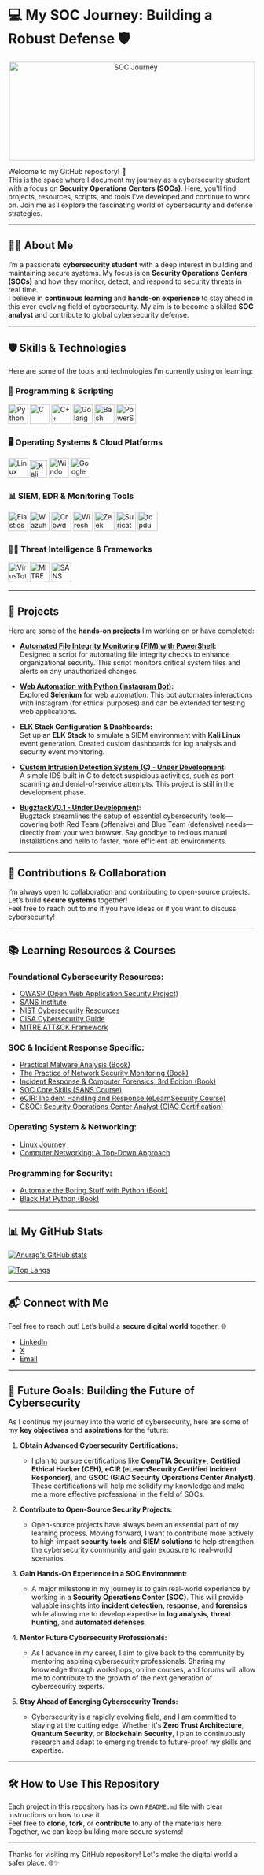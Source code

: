# 💻 My SOC Journey: Building a Robust Defense 🛡️

<p align="center">
    <img src="https://imgur.com/RiJnqCe.gif" alt="SOC Journey" width="500" height='200'>
</p>

Welcome to my GitHub repository! 🚀  
This is the space where I document my journey as a cybersecurity student with a focus on **Security Operations Centers (SOCs)**. Here, you'll find projects, resources, scripts, and tools I’ve developed and continue to work on. Join me as I explore the fascinating world of cybersecurity and defense strategies.

---

## 👨‍💻 About Me

I’m a passionate **cybersecurity student** with a deep interest in building and maintaining secure systems. My focus is on **Security Operations Centers (SOCs)** and how they monitor, detect, and respond to security threats in real time.  
I believe in **continuous learning** and **hands-on experience** to stay ahead in this ever-evolving field of cybersecurity. My aim is to become a skilled **SOC analyst** and contribute to global cybersecurity defense.

---

## 🛡️ Skills & Technologies

Here are some of the tools and technologies I’m currently using or learning:

### 🧠 **Programming & Scripting**
<p align="left">
  <img src="https://cdn.jsdelivr.net/gh/devicons/devicon/icons/python/python-original.svg" height="40" alt="Python"/>
  <img src="https://cdn.jsdelivr.net/gh/devicons/devicon/icons/c/c-original.svg" height="40" alt="C"/>
  <img src="https://cdn.jsdelivr.net/gh/devicons/devicon/icons/cplusplus/cplusplus-original.svg" height="40" alt="C++"/>
  <img src="https://cdn.jsdelivr.net/gh/devicons/devicon/icons/go/go-original.svg" height="40" alt="Golang"/>
  <img src="https://cdn.jsdelivr.net/gh/devicons/devicon/icons/bash/bash-original.svg" height="40" alt="Bash"/>
  <img src="https://cdn.jsdelivr.net/gh/devicons/devicon/icons/powershell/powershell-original.svg" height="40" alt="PowerShell"/>
</p>

### 🖥️ **Operating Systems & Cloud Platforms**
<p align="left">
  <img src="https://cdn.jsdelivr.net/gh/devicons/devicon/icons/linux/linux-original.svg" height="40" alt="Linux"/>
  <img src="https://img.icons8.com/color/48/kali-linux.png" alt="Kali Linux" height="35" />
  <img src="https://cdn.jsdelivr.net/gh/devicons/devicon/icons/windows8/windows8-original.svg" height="40" alt="Windows"/>
  <img src="https://cdn.jsdelivr.net/gh/devicons/devicon/icons/googlecloud/googlecloud-original.svg" height="40" alt="Google Cloud"/>
</p>

### 📊 **SIEM, EDR & Monitoring Tools**
<p align="left">
  <img src="https://cdn.jsdelivr.net/gh/devicons/devicon/icons/elasticsearch/elasticsearch-original.svg" height="40" alt="Elasticsearch"/>
  <img src="https://raw.githubusercontent.com/wazuh/wazuh/master/assets/images/logo.svg" height="40" alt="Wazuh"/>
  <img src="https://raw.githubusercontent.com/CrowdStrike/psfalcon/master/images/crowdstrike.png" height="40" alt="CrowdStrike"/>
  <img src="https://upload.wikimedia.org/wikipedia/commons/2/20/Wireshark_icon.svg" height="40" alt="Wireshark"/>
  <img src="https://raw.githubusercontent.com/zeek/zeek-website/master/static/images/zeek-logo.svg" height="40" alt="Zeek"/>
  <img src="https://suricata.io/wp-content/uploads/2022/10/suricata-logo.svg" height="40" alt="Suricata"/>
  <img src="https://upload.wikimedia.org/wikipedia/commons/d/dd/Tcpdump-logo.png" height="40" alt="tcpdump"/>
</p>

### 🕵️‍♂️ **Threat Intelligence & Frameworks**
<p align="left">
  <img src="https://www.virustotal.com/static/images/favicon-32x32.png" height="40" alt="VirusTotal"/>
  <img src="https://attack.mitre.org/favicon.ico" height="40" alt="MITRE ATT&CK"/>
  <img src="https://www.sans.org/favicon.ico" height="40" alt="SANS"/>
</p>

---

## 📂 Projects

Here are some of the **hands-on projects** I’m working on or have completed:

- **[Automated File Integrity Monitoring (FIM) with PowerShell](https://github.com/SilentAshes/FIM/):**  
  Designed a script for automating file integrity checks to enhance organizational security. This script monitors critical system files and alerts on any unauthorized changes.

- **[Web Automation with Python (Instagram Bot)](https://github.com/SilentAshes/IG-BOT/):**  
  Explored **Selenium** for web automation. This bot automates interactions with Instagram (for ethical purposes) and can be extended for testing web applications.

- **ELK Stack Configuration & Dashboards:**  
  Set up an **ELK Stack** to simulate a SIEM environment with **Kali Linux** event generation. Created custom dashboards for log analysis and security event monitoring.

- **[Custom Intrusion Detection System (C) - Under Development](https://github.com/SilentAshes/Custom-IDS):**  
  A simple IDS built in C to detect suspicious activities, such as port scanning and denial-of-service attempts. This project is still in the development phase.

- **[BugztackV0.1 - Under Development](https://github.com/SilentAshes/BugztackV0.1):**  
  Bugztack streamlines the setup of essential cybersecurity tools—covering both Red Team (offensive) and Blue Team (defensive) needs—directly from your web browser. Say goodbye to tedious manual installations and hello to 
  faster, more efficient lab environments.

---

## 🤝 Contributions & Collaboration

I’m always open to collaboration and contributing to open-source projects. Let’s build **secure systems** together!  
Feel free to reach out to me if you have ideas or if you want to discuss cybersecurity!

---

## 📚 Learning Resources & Courses

### **Foundational Cybersecurity Resources:**
- [OWASP (Open Web Application Security Project)](https://owasp.org/)
- [SANS Institute](https://www.sans.org/)
- [NIST Cybersecurity Resources](https://www.nist.gov/itl/applied-cybersecurity/nice/resources)
- [CISA Cybersecurity Guide](https://www.cisa.gov/cybersecurity-guide)
- [MITRE ATT&CK Framework](https://attack.mitre.org/)

### **SOC & Incident Response Specific:**
- [Practical Malware Analysis (Book)](https://nostarch.com/malware)
- [The Practice of Network Security Monitoring (Book)](https://nostarch.com/nsm)
- [Incident Response & Computer Forensics, 3rd Edition (Book)](https://www.mheducation.com/9781259837175-usa-incident-response-computer-forensics-3e)
- [SOC Core Skills (SANS Course)](https://www.sans.org/cyber-security-courses/soc-core-skills/)
- [eCIR: Incident Handling and Response (eLearnSecurity Course)](https://www.elearnsecurity.com/course/incident_handling_and_response/)
- [GSOC: Security Operations Center Analyst (GIAC Certification)](https://www.giac.org/certifications/security-operations-center-analyst-gsoc/)

### **Operating System & Networking:**
- [Linux Journey](https://linuxjourney.com/)
- [Computer Networking: A Top-Down Approach](https://gaia.cs.umass.edu/kurose_ross/online-lectures.htm)

### **Programming for Security:**
- [Automate the Boring Stuff with Python (Book)](https://automatetheboringstuff.com/)
- [Black Hat Python (Book)](https://nostarch.com/black-hat-python)

---

## 📊 My GitHub Stats

[![Anurag's GitHub stats](https://github-readme-stats.vercel.app/api?username=SilentAshes&show_icons=true&theme=radical)](https://github.com/anuraghazra/github-readme-stats)

[![Top Langs](https://github-readme-stats.vercel.app/api/top-langs/?username=SilentAshes&layout=compact&theme=dark)](https://github.com/anuraghazra/github-readme-stats)

---

## 📬 Connect with Me

Feel free to reach out! Let’s build a **secure digital world** together. 🌐

- [LinkedIn](https://www.linkedin.com/in/mostafa-akram-it)
- [X](https://x.com/SilentAshes_v1)
- [Email](mostafaelnaggar0129@gmail.com)

---

## 🚀 Future Goals: Building the Future of Cybersecurity

As I continue my journey into the world of cybersecurity, here are some of my **key objectives** and **aspirations** for the future:

1. **Obtain Advanced Cybersecurity Certifications:**
   - I plan to pursue certifications like **CompTIA Security+**, **Certified Ethical Hacker (CEH)**, **eCIR (eLearnSecurity Certified Incident Responder)**, and **GSOC (GIAC Security Operations Center Analyst)**. These certifications will help me solidify my knowledge and make me a more effective professional in the field of SOCs.

2. **Contribute to Open-Source Security Projects:**
   - Open-source projects have always been an essential part of my learning process. Moving forward, I want to contribute more actively to high-impact **security tools** and **SIEM solutions** to help strengthen the cybersecurity community and gain exposure to real-world scenarios.

3. **Gain Hands-On Experience in a SOC Environment:**
   - A major milestone in my journey is to gain real-world experience by working in a **Security Operations Center (SOC)**. This will provide valuable insights into **incident detection, response**, and **forensics** while allowing me to develop expertise in **log analysis**, **threat hunting**, and **automated defenses**.

4. **Mentor Future Cybersecurity Professionals:**
   - As I advance in my career, I aim to give back to the community by mentoring aspiring cybersecurity professionals. Sharing my knowledge through workshops, online courses, and forums will allow me to contribute to the growth of the next generation of cybersecurity experts.

5. **Stay Ahead of Emerging Cybersecurity Trends:**
   - Cybersecurity is a rapidly evolving field, and I am committed to staying at the cutting edge. Whether it's **Zero Trust Architecture**, **Quantum Security**, or **Blockchain Security**, I plan to continuously research and adapt to emerging trends to future-proof my skills and expertise.


---

## 🛠️ How to Use This Repository

Each project in this repository has its own `README.md` file with clear instructions on how to use it.  
Feel free to **clone**, **fork**, or **contribute** to any of the materials here. Together, we can keep building more secure systems!

---

Thanks for visiting my GitHub repository! Let's make the digital world a safer place. 🌐✨
